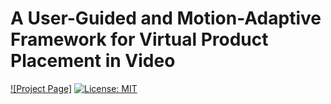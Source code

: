 # A User-Guided and Motion-Adaptive Framework for Virtual Product Placement in Video
[![Project Page]]( https://halikes.github.io/UM-VPP/)
[![License: MIT](https://img.shields.io/badge/license-MIT-green)](LICENSE)
